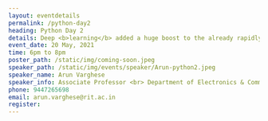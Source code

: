 ```yaml
---
layout: eventdetails
permalink: /python-day2
heading: Python Day 2
details: Deep <b>learning</b> added a huge boost to the already rapidly developing field of computer vision. With deep learning, a lot of new <br> applications of computer vision techniquies have been introduced and are now becoming parts of our everyday lives.
event_date: 20 May, 2021
time: 6pm to 8pm
poster_path: /static/img/coming-soon.jpeg
speaker_path: /static/img/events/speaker/Arun-python2.jpeg
speaker_name: Arun Varghese
speaker_info: Associate Professor <br> Department of Electronics & Communication Engineering <br> Rajiv Gandhi Institute of Technology
phone: 9447265698
email: arun.varghese@rit.ac.in
register: 
---
```


